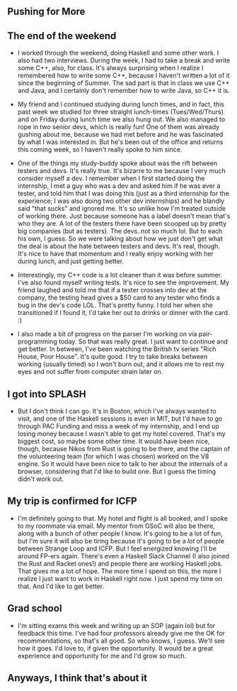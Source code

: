## Pushing for More

## The end of the weekend

- I worked through the weekend, doing Haskell and some other work. 
  I also had two interviews. During the week, I had to take a break and write some C++, also, for class.
  It's always surprising when I realize I remembered how to write some C++, because
  I haven't written a lot of it since the beginning of Summer. The sad part is that in class we use C++
  and Java, and I certainly don't remember how to write Java, so C++ it is.

- My friend and I continued studying during lunch times, and in fact, this past week
  we studied for three straight lunch-times (Tues/Wed/Thurs) and on Friday during lunch
  time we also hung out. We also managed to rope in two senior devs, which is really fun!
  One of them was already gushing about me, because we had met before and he was fascinated by
  what I was interested in. But he's been out of the office and returns this coming week, so I haven't
  really spoke to him since.
  
- One of the things my study-buddy spoke about was the rift between testers and devs. It's really true. 
  It's bizarre to me because I very much consider myself a dev. I remember when I first started
  doing the internship, I met a guy who was a dev and asked him if he was ever a tester, and told
  him that I was doing this (just as a third internship for the experience; I was also doing two other
  dev internships) and he blandly said "that sucks" and ignored me. It's so unlike how I'm treated
  outside of working there. Just because someone has a label doesn't mean that's who they are.
  A lot of the testers there have been scooped up by pretty big companies (but as testers).
  The devs..not so much lol. But to each his own, I guess. So we were talking about how we just
  don't get what the deal is about the hate between testers and devs. It's real, though.
  It's nice to have that momentum and I really enjoy working with her during lunch, and just
  getting better.
  
- Interestingly, my C++ code is a lot cleaner than it was before summer. I've also found myself writing tests.
  It's nice to see the improvement. My friend laughed and told me that if a tester crosses into dev at the company,
  the testing head gives a $50 card to any tester who finds a bug in the dev's code LOL. That's pretty funny.
  I told her when she transitioned if I found it, I'd take her out to drinks or dinner with the card. :)
  
- I also made a bit of progress on the parser I'm working on via pair-programming today. So that
  was really great. I just want to continue and get better. In between, I've been watching the
  British tv series "Rich House, Poor House". It's quite good. I try to take breaks between
  working (usually timed) so I won't burn out, and it allows me to rest my eyes and not suffer from
  computer strain later on.
  
## I got into SPLASH
- But I don't think I can go. It's in Boston, which I've always wanted to visit, and one of the Haskell
  sessions is even in MIT, but I'd have to go through PAC Funding and miss a week of my internship,
  and I end up losing money because I wasn't able to get my hotel covered. That's my biggest cost,
  so maybe some other time. It would have been nice, though, because Nikos from Rust is going to be there,
  and the captain of the volunteering team (for which I was chosen) worked on the V8 engine. So it would 
  have been nice to talk to her about the internals of a browser, considering that I'd like to build one.
  But I guess the timing didn't work out. 
  
## My trip is confirmed for ICFP
- I'm definitely going to that. My hotel and flight is all booked, and I spoke to my roommate via email.
  My mentor from GSoC will also be there, along with a bunch of other people I know. It's going to be a lot
  of fun, but I'm sure it will also be tiring because it's going to be a *lot* of people between Strange Loop
  and ICFP. But I feel energized knowing I'll be around FP-ers again. There's even a Haskell Slack Channel (I also
  joined the Rust and Racket ones!) and people there are working Haskell jobs. That gives me a lot of hope.
  The more time I spend on this, the more I realize I just want to work in Haskell right now. I just spend my time
  on that. And I'd like to get better. 
  
## Grad school
- I'm sitting exams this week and writing up an SOP (again lol) but for feedback this time. I've had four professors
  already give me the OK for recommendations, so that's all good. So who knows, I guess. We'll see how it goes.
  I'd love to, if given the opportunity. It would be a great experience and opportunity for me and I'd grow so much.
  
## Anyways, I think that's about it
